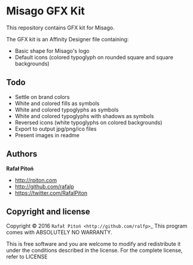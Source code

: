 Misago GFX Kit
==============

This repository contains GFX kit for Misago.

The GFX kit is an Affinity Designer file containing:

- Basic shape for Misago's logo
- Default icons (colored typoglyph on rounded square and square backgrounds)


Todo
----

- Settle on brand colors
- White and colored fills as symbols
- White and colored typoglyphs as symbols
- White and colored typoglyphs with shadows as symbols
- Reversed icons (white typoglyphs on colored backgrounds)
- Export to output jpg/png/ico files
- Present images in readme


Authors
-------

**Rafał Pitoń**

* http://rpiton.com
* http://github.com/rafalp
* https://twitter.com/RafalPiton


Copyright and license
---------------------

Copyright © 2016 `Rafał Pitoń <http://github.com/ralfp>`_
This program comes with ABSOLUTELY NO WARRANTY.

This is free software and you are welcome to modify and redistribute it under the conditions described in the license.
For the complete license, refer to LICENSE
